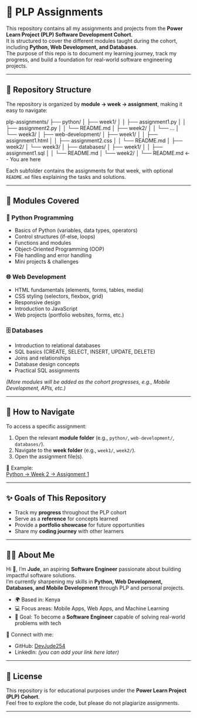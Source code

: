 # 📘 PLP Assignments

This repository contains all my assignments and projects from the **Power Learn Project (PLP) Software Development Cohort**.  
It is structured to cover the different modules taught during the cohort, including **Python, Web Development, and Databases**.  
The purpose of this repo is to document my learning journey, track my progress, and build a foundation for real-world software engineering projects.

---

## 📂 Repository Structure
The repository is organized by **module → week → assignment**, making it easy to navigate:

plp-assignments/
├── python/
│ ├── week1/
│ │ ├── assignment1.py
│ │ ├── assignment2.py
│ │ └── README.md
│ ├── week2/
│ │ └── ...
│ └── week3/
│
├── web-development/
│ ├── week1/
│ │ ├── assignment1.html
│ │ ├── assignment2.css
│ │ └── README.md
│ ├── week2/
│ └── week3/
│
├── databases/
│ ├── week1/
│ │ ├── assignment1.sql
│ │ └── README.md
│ └── week2/
│
└── README.md <-- You are here



Each subfolder contains the assignments for that week, with optional `README.md` files explaining the tasks and solutions.

---

## 🚀 Modules Covered

### 🐍 Python Programming
- Basics of Python (variables, data types, operators)
- Control structures (if-else, loops)
- Functions and modules
- Object-Oriented Programming (OOP)
- File handling and error handling
- Mini projects & challenges

### 🌐 Web Development
- HTML fundamentals (elements, forms, tables, media)
- CSS styling (selectors, flexbox, grid)
- Responsive design
- Introduction to JavaScript
- Web projects (portfolio websites, forms, etc.)

### 🗄️ Databases
- Introduction to relational databases
- SQL basics (CREATE, SELECT, INSERT, UPDATE, DELETE)
- Joins and relationships
- Database design concepts
- Practical SQL assignments

*(More modules will be added as the cohort progresses, e.g., Mobile Development, APIs, etc.)*

---

## 🔗 How to Navigate

To access a specific assignment:  

1. Open the relevant **module folder** (e.g., `python/`, `web-development/`, `databases/`).  
2. Navigate to the **week folder** (e.g., `week1/`, `week2/`).  
3. Open the assignment file(s).  

📌 Example:  
[Python → Week 2 → Assignment 1](python/week2/assignment1.py)

---

## ✨ Goals of This Repository
- Track my **progress** throughout the PLP cohort  
- Serve as a **reference** for concepts learned  
- Provide a **portfolio showcase** for future opportunities  
- Share my **coding journey** with other learners  

---

## 🙋‍♂️ About Me

Hi 👋, I’m **Jude**, an aspiring **Software Engineer** passionate about building impactful software solutions.  
I’m currently sharpening my skills in **Python, Web Development, Databases, and Mobile Development** through PLP and personal projects.  

- 🌍 Based in: Kenya  
- 💻 Focus areas: Mobile Apps, Web Apps, and Machine Learning  
- 🚀 Goal: To become a **Software Engineer** capable of solving real-world problems with tech  

📌 Connect with me:  
- GitHub: [DevJude254](https://github.com/DevJude254)  
- LinkedIn: *(you can add your link here later)*  

---

## 📜 License
This repository is for educational purposes under the **Power Learn Project (PLP) Cohort**.  
Feel free to explore the code, but please do not plagiarize assignments.  

---